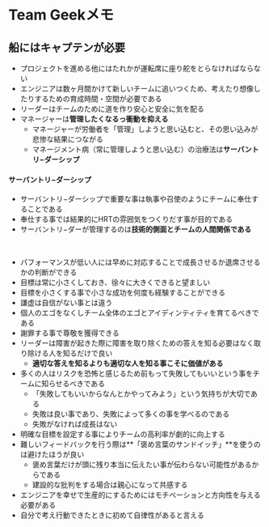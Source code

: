# Team Geekメモ
## 船にはキャプテンが必要
- プロジェクトを進める他にはたれかが運転席に座り舵をとらなければならない
- エンジニアは数ヶ月間かけて新しいチームに追いつくため、考えたり想像したりするための育成時間・空間が必要である
- リーダーはチームのために道を作り安心と安全に気を配る
- マネージャーは**管理したくなるっ衝動を抑える**
  - マネージャーが労働者を「管理」しようと思い込むと、その思い込みが悲惨な結果につながる
  - マネージメント病（常に管理しようと思い込む）の治療法は**サーバントリ−ダーシップ**

#### サーバントリ−ダーシップ
- サーバントリ−ダーシップで重要な事は執事や召使のようにチームに奉仕することである
- 奉仕する事では結果的にHRTの雰囲気をつくりだす事が目的である
- サーバントリ−ダーが管理するのは**技術的側面とチームの人間関係である**

<br>

- パフォーマンスが低い人には早めに対応することで成長させるか退席させるかの判断ができる
- 目標は常に小さくしておき、徐々に大きくできると望ましい
- 目標を小さくする事で小さな成功を何度も経験することができる
- 謙虚は自信がない事とは違う
- 個人のエゴをなくしチーム全体のエゴとアイディンティティを育てるべきである
- 謝罪する事で尊敬を獲得できる
- リーダーは障害が起きた際に障害を取り除くための答えを知る必要はなく取り除ける人を知るだけで良い
  - **適切な答えを知るよりも適切な人を知る事こそに価値がある**
- 多くの人はリスクを恐怖と感じるため前もって失敗してもいいという事をチームに知らせるべきである
  - 「失敗してもいいからなんとかやってみよう」という気持ちが大切である
  - 失敗は良い事であり、失敗によって多くの事を学べるのである
  - 失敗がなければ成長はない
- 明確な目標を設定する事によりチームの高利率が劇的に向上する
- 難しいフィードバックを行う際は**「褒め言葉のサンドイッチ」**を使うのは避けたほうが良い
  - 褒め言葉だけが頭に残り本当に伝えたい事が伝わらない可能性があるからである
  - 建設的な批判をする場合は親心になって共感する
- エンジニアを幸せで生産的にするためにはモチベーションと方向性を与える必要がある
- 自分で考え行動できたときに初めて自律性があると言える
